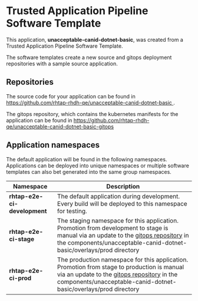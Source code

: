 # Trusted Application Pipeline Software Template

This application, **unacceptable-canid-dotnet-basic**, was created from a Trusted Application Pipeline Software Template.

The software templates create a new source and gitops deployment repositories with a sample source application. 

## Repositories

The source code for your application can be found in [https://github.com/rhtap-rhdh-qe/unacceptable-canid-dotnet-basic ](https://github.com/rhtap-rhdh-qe/unacceptable-canid-dotnet-basic ).
 
The gitops repository, which contains the kubernetes manifests for the application can be found in 
[https://github.com/rhtap-rhdh-qe/unacceptable-canid-dotnet-basic-gitops ](https://github.com/rhtap-rhdh-qe/unacceptable-canid-dotnet-basic-gitops ) 

## Application namespaces 

The default application will be found in the following namespaces. Applications can be deployed into unique namespaces or multiple software templates can also bet generated into the same group namespaces.  

|  Namespace   |  Description   |  
| -------- | -------- |   
| **rhtap-e2e-ci-development** | The default application during development. Every build will be deployed to this namespace for testing. | 
| **rhtap-e2e-ci-stage** | The staging namespace for this application. Promotion from development to stage is manual via an update to the [gitops repository](https://github.com/rhtap-rhdh-qe/unacceptable-canid-dotnet-basic-gitops ) in the components/unacceptable-canid-dotnet-basic/overlays/prod directory |  
| **rhtap-e2e-ci-prod** | The production namespace for this application. Promotion from stage to production is manual via an update to the [gitops repository](https://github.com/rhtap-rhdh-qe/unacceptable-canid-dotnet-basic-gitops ) in the components/unacceptable-canid-dotnet-basic/overlays/prod directory | 